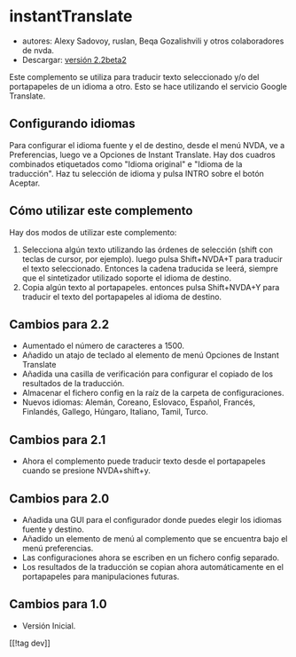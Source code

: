# instantTranslate #

* autores: Alexy Sadovoy, ruslan, Beqa Gozalishvili y otros colaboradores de
  nvda.
* Descargar: [versión 2.2beta2][1]

Este complemento se utiliza para traducir texto seleccionado y/o del
portapapeles de un idioma a otro.  Esto se hace utilizando el servicio
Google Translate.

## Configurando idiomas ##

Para configurar el idioma fuente y el de destino, desde el menú NVDA, ve a
Preferencias, luego ve a Opciones de Instant Translate.  Hay dos cuadros
combinados etiquetados como "Idioma original" e "Idioma de la traducción".
Haz tu selección de idioma y pulsa INTRO sobre el botón Aceptar.

## Cómo utilizar este complemento ##

Hay dos modos de utilizar este complemento:

1. Selecciona algún texto utilizando las órdenes de selección (shift con
   teclas de cursor, por ejemplo). luego pulsa Shift+NVDA+T para traducir el
   texto seleccionado. Entonces la cadena traducida se leerá, siempre que el
   sintetizador utilizado soporte el idioma de destino.
2. Copia algún texto al portapapeles. entonces pulsa Shift+NVDA+Y para
   traducir el texto del portapapeles al idioma de destino.

## Cambios para  2.2 ##
* Aumentado el número de caracteres a 1500.
* Añadido un atajo de teclado al elemento de menú Opciones de Instant
  Translate
* Añadida una casilla de verificación para configurar el copiado de los
  resultados de la traducción.
* Almacenar el fichero config en la raíz de la carpeta de configuraciones.
* Nuevos idiomas: Alemán, Coreano, Eslovaco, Español, Francés, Finlandés,
  Gallego, Húngaro, Italiano, Tamil, Turco.

## Cambios para 2.1 ##
* Ahora el complemento puede traducir texto desde el portapapeles cuando se
  presione NVDA+shift+y.

## Cambios para 2.0 ##
* Añadida una GUI para el configurador donde  puedes elegir los idiomas
  fuente y destino.
* Añadido un elemento de menú al complemento que se encuentra bajo el menú
  preferencias.
* Las configuraciones ahora se escriben en un fichero config separado.
* Los resultados de la traducción se copian ahora automáticamente en el
  portapapeles para manipulaciones futuras.

## Cambios para 1.0 ##
* Versión Inicial.

[[!tag dev]]

[1]: http://addons.nvda-project.org/files/get.php?file=it
